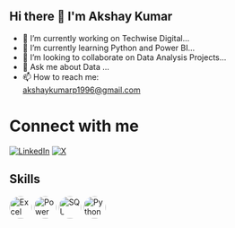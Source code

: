 ## Hi there 👋 I'm Akshay Kumar

- 🔭 I’m currently working on Techwise Digital...
- 🌱 I’m currently learning Python and Power BI...
- 👯 I’m looking to collaborate on Data Analysis Projects...
- 💬 Ask me about Data ...
- 📫 How to reach me: <br>
akshaykumarp1996@gmail.com

# Connect with me

[![LinkedIn](https://img.shields.io/badge/LinkedIn-0077B5?style=for-the-badge&logo=linkedin&logoColor=white)](https://www.linkedin.com/in/kashyupakshay/)
[![X](https://img.shields.io/badge/Twitter-1DA1F2?style=for-the-badge&logo=twitter&logoColor=white)](https://twitter.com/kashyupakshay)




## Skills
<p align="left">
  <img src="[https://raw.githubusercontent.com/username/repository/branch/assets/excel-logo.png](https://upload.wikimedia.org/wikipedia/commons/7/73/Microsoft_Excel_2013-2019_logo.svg)" alt="Excel" width="40" height="40" style="border-radius:50%">
  <img src="[https://raw.githubusercontent.com/username/repository/branch/assets/powerbi-logo.png](https://upload.wikimedia.org/wikipedia/commons/c/cf/New_Power_BI_Logo.svg)" alt="Power BI" width="40" height="40" style="border-radius:50%">
  <img src="https://raw.githubusercontent.com/username/repository/branch/assets/sql-logo.png" alt="SQL" width="40" height="40" style="border-radius:50%">
  <img src="https://raw.githubusercontent.com/username/repository/branch/assets/python-logo.png" alt="Python" width="40" height="40" style="border-radius:50%">
</p>















